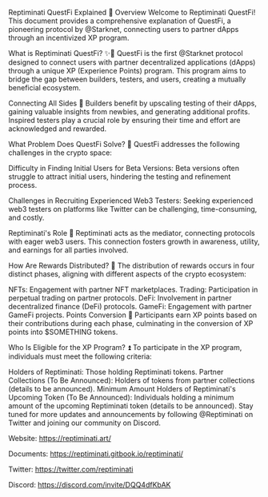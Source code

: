 Reptiminati QuestFi Explained 🚀
Overview
Welcome to Reptiminati QuestFi! This document provides a comprehensive explanation of QuestFi, a pioneering protocol by @Starknet, connecting users to partner dApps through an incentivized XP program.

What is Reptiminati QuestFi? ✨🧵
QuestFi is the first @Starknet protocol designed to connect users with partner decentralized applications (dApps) through a unique XP (Experience Points) program. This program aims to bridge the gap between builders, testers, and users, creating a mutually beneficial ecosystem.

Connecting All Sides 🛜
Builders benefit by upscaling testing of their dApps, gaining valuable insights from newbies, and generating additional profits. Inspired testers play a crucial role by ensuring their time and effort are acknowledged and rewarded.

What Problem Does QuestFi Solve? 🚩
QuestFi addresses the following challenges in the crypto space:

Difficulty in Finding Initial Users for Beta Versions: Beta versions often struggle to attract initial users, hindering the testing and refinement process.

Challenges in Recruiting Experienced Web3 Testers: Seeking experienced web3 testers on platforms like Twitter can be challenging, time-consuming, and costly.

Reptiminati's Role 🤝
Reptiminati acts as the mediator, connecting protocols with eager web3 users. This connection fosters growth in awareness, utility, and earnings for all parties involved.

How Are Rewards Distributed? 💯
The distribution of rewards occurs in four distinct phases, aligning with different aspects of the crypto ecosystem:

NFTs: Engagement with partner NFT marketplaces.
Trading: Participation in perpetual trading on partner protocols.
DeFi: Involvement in partner decentralized finance (DeFi) protocols.
GameFi: Engagement with partner GameFi projects.
Points Conversion 💱
Participants earn XP points based on their contributions during each phase, culminating in the conversion of XP points into $SOMETHING tokens.

Who Is Eligible for the XP Program? ⏫
To participate in the XP program, individuals must meet the following criteria:

Holders of Reptiminati: Those holding Reptiminati tokens.
Partner Collections (To Be Announced): Holders of tokens from partner collections (details to be announced).
Minimum Amount Holders of Reptiminati's Upcoming Token (To Be Announced): Individuals holding a minimum amount of the upcoming Reptiminati token (details to be announced).
Stay tuned for more updates and announcements by following @Reptiminati on Twitter and joining our community on Discord.

Website: https://reptiminati.art/

Documents: https://reptiminati.gitbook.io/reptiminati/

Twitter: https://twitter.com/reptiminati

Discord: https://discord.com/invite/DQQ4dfKbAK
